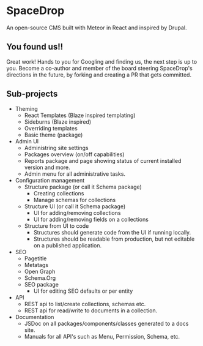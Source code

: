 # SpaceDrop
An open-source CMS built with Meteor in React and inspired by Drupal.

## You found us!!

Great work! Hands to you for Googling and finding us, the next step is up to you.
Become a co-author and member of the board steering SpaceDrop's directions in the future, by forking and creating a PR that gets committed.

## Sub-projects

* Theming
  * React Templates (Blaze inspired templating)
  * Sideburns (Blaze inspired)
  * Overriding templates
  * Basic theme (package)
* Admin UI
  * Administring site settings
  * Packages overview (on/off capabilities)
  * Reports package and page showing status of current installed version and more.
  * Admin menu for all administrative tasks.
* Configuration management
  * Structure package (or call it Schema package)
    * Creating collections
    * Manage schemas for collections
  * Structure UI (or call it Schema package)
    * UI for adding/removing collections
    * UI for adding/removing fields on a collections
  * Structure from UI to code
    * Structures should generate code from the UI if running locally.
    * Structures should be readable from production, but not  editable on a published application.
* SEO
  * Pagetitle
  * Metatags
  * Open Graph
  * Schema.Org
  * SEO package
    * UI for editing SEO defaults or per entity
* API
  * REST api to list/create collections, schemas etc.
  * REST api for read/write to documents in a collection.
* Documentation
  * JSDoc on all packages/components/classes generated to a docs site.
  * Manuals for all API's such as Menu, Permission, Schema, etc.

